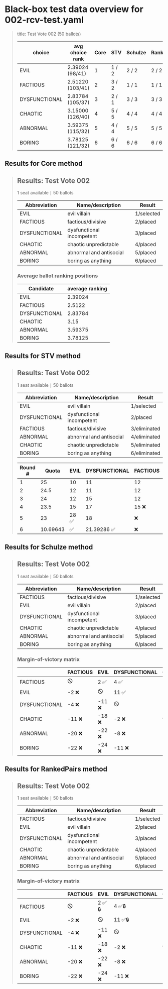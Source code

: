 # Black-box test data overview for 002-rcv-test.yaml

<blockquote>
title: Test Vote 002 (50 ballots)
<table>
<thead>
<tr>
<th>choice</th>
<th>avg choice rank</th>
<th>Core</th>
<th>STV</th>
<th>Schulze</th>
<th>RankedPairs</th>
<th>Copeland</th>
</tr>
</thead>
<tbody>
<tr>
<td>EVIL</td>
<td>2.39024 (98/41)</td>
<td>1</td>
<td>1 / 2</td>
<td>2 / 2</td>
<td>2 / 2</td>
<td>2 (4)</td>
</tr>
<tr>
<td>FACTIOUS</td>
<td>2.51220 (103/41)</td>
<td>2</td>
<td>3 / 2</td>
<td>1 / 1</td>
<td>1 / 1</td>
<td>1 (5)</td>
</tr>
<tr>
<td>DYSFUNCTIONAL</td>
<td>2.83784 (105/37)</td>
<td>3</td>
<td>2 / 1</td>
<td>3 / 3</td>
<td>3 / 3</td>
<td>3 (3)</td>
</tr>
<tr>
<td>CHAOTIC</td>
<td>3.15000 (126/40)</td>
<td>4</td>
<td>5 / 5</td>
<td>4 / 4</td>
<td>4 / 4</td>
<td>4 (2)</td>
</tr>
<tr>
<td>ABNORMAL</td>
<td>3.59375 (115/32)</td>
<td>5</td>
<td>4 / 4</td>
<td>5 / 5</td>
<td>5 / 5</td>
<td>5 (1)</td>
</tr>
<tr>
<td>BORING</td>
<td>3.78125 (121/32)</td>
<td>6</td>
<td>6 / 6</td>
<td>6 / 6</td>
<td>6 / 6</td>
<td>6 (0)</td>
</tr>
</tbody>
</table>


</blockquote>

## Results for Core method
<blockquote>
<div id="prefvote">
<h2>Results: Test Vote 002</h2>
<p>1 seat available &VerticalBar; 50 ballots</p>
<table>
<thead>
<tr>
<th>Abbreviation</th>
<th>Name/description</th>
<th>Result</th>
</tr>
</thead>
<tbody>
<tr>
<td>EVIL</td>
<td>evil villain</td>
<td>1/selected</td>
</tr>
<tr>
<td>FACTIOUS</td>
<td>factious/divisive</td>
<td>2/placed</td>
</tr>
<tr>
<td>DYSFUNCTIONAL</td>
<td>dysfunctional incompetent</td>
<td>3/placed</td>
</tr>
<tr>
<td>CHAOTIC</td>
<td>chaotic unpredictable</td>
<td>4/placed</td>
</tr>
<tr>
<td>ABNORMAL</td>
<td>abnormal and antisocial</td>
<td>5/placed</td>
</tr>
<tr>
<td>BORING</td>
<td>boring as anything</td>
<td>6/placed</td>
</tr>
</tbody>
</table>
<h3>Average ballot ranking positions</h3>
<table>
<thead>
<tr>
<th>Candidate</th>
<th>average ranking</th>
</tr>
</thead>
<tbody>
<tr>
<td>EVIL</td>
<td>2.39024</td>
</tr>
<tr>
<td>FACTIOUS</td>
<td>2.5122</td>
</tr>
<tr>
<td>DYSFUNCTIONAL</td>
<td>2.83784</td>
</tr>
<tr>
<td>CHAOTIC</td>
<td>3.15</td>
</tr>
<tr>
<td>ABNORMAL</td>
<td>3.59375</td>
</tr>
<tr>
<td>BORING</td>
<td>3.78125</td>
</tr>
</tbody>
</table>
</div>

</blockquote>

## Results for STV method
<blockquote>
<div id="prefvote">
<h2>Results: Test Vote 002</h2>
<p>1 seat available &VerticalBar; 50 ballots</p>
<table>
<thead>
<tr>
<th>Abbreviation</th>
<th>Name/description</th>
<th>Result</th>
</tr>
</thead>
<tbody>
<tr>
<td>EVIL</td>
<td>evil villain</td>
<td>1/selected</td>
</tr>
<tr>
<td>DYSFUNCTIONAL</td>
<td>dysfunctional incompetent</td>
<td>2/placed</td>
</tr>
<tr>
<td>FACTIOUS</td>
<td>factious/divisive</td>
<td>3/eliminated</td>
</tr>
<tr>
<td>ABNORMAL</td>
<td>abnormal and antisocial</td>
<td>4/eliminated</td>
</tr>
<tr>
<td>CHAOTIC</td>
<td>chaotic unpredictable</td>
<td>5/eliminated</td>
</tr>
<tr>
<td>BORING</td>
<td>boring as anything</td>
<td>6/eliminated</td>
</tr>
</tbody>
</table>
<table>
<thead>
<tr>
<th>Round #</th>
<th>Quota</th>
<th>EVIL</th>
<th>DYSFUNCTIONAL</th>
<th>FACTIOUS</th>
<th>ABNORMAL</th>
<th>CHAOTIC</th>
<th>BORING</th>
</tr>
</thead>
<tbody>
<tr>
<td>1</td>
<td>25</td>
<td>10</td>
<td>11</td>
<td>12</td>
<td>6</td>
<td>6</td>
<td>5 ❌</td>
</tr>
<tr>
<td>2</td>
<td>24.5</td>
<td>12</td>
<td>11</td>
<td>12</td>
<td>8</td>
<td>6 ❌</td>
<td>❌</td>
</tr>
<tr>
<td>3</td>
<td>24</td>
<td>12</td>
<td>15</td>
<td>12</td>
<td>9 ❌</td>
<td>❌</td>
<td>❌</td>
</tr>
<tr>
<td>4</td>
<td>23.5</td>
<td>15</td>
<td>17</td>
<td>15 ❌</td>
<td>❌</td>
<td>❌</td>
<td>❌</td>
</tr>
<tr>
<td>5</td>
<td>23</td>
<td>28 ✅</td>
<td>18</td>
<td>❌</td>
<td>❌</td>
<td>❌</td>
<td>❌</td>
</tr>
<tr>
<td>6</td>
<td>10.69643</td>
<td>✅</td>
<td>21.39286 ✅</td>
<td>❌</td>
<td>❌</td>
<td>❌</td>
<td>❌</td>
</tr>
</tbody>
</table>
</div>

</blockquote>

## Results for Schulze method
<blockquote>
<div id="prefvote">
<h2>Results: Test Vote 002</h2>
<p>1 seat available &VerticalBar; 50 ballots</p>
<table>
<thead>
<tr>
<th>Abbreviation</th>
<th>Name/description</th>
<th>Result</th>
</tr>
</thead>
<tbody>
<tr>
<td>FACTIOUS</td>
<td>factious/divisive</td>
<td>1/selected</td>
</tr>
<tr>
<td>EVIL</td>
<td>evil villain</td>
<td>2/placed</td>
</tr>
<tr>
<td>DYSFUNCTIONAL</td>
<td>dysfunctional incompetent</td>
<td>3/placed</td>
</tr>
<tr>
<td>CHAOTIC</td>
<td>chaotic unpredictable</td>
<td>4/placed</td>
</tr>
<tr>
<td>ABNORMAL</td>
<td>abnormal and antisocial</td>
<td>5/placed</td>
</tr>
<tr>
<td>BORING</td>
<td>boring as anything</td>
<td>6/placed</td>
</tr>
</tbody>
</table>
<h3>Margin-of-victory matrix</h3>
<table>
<thead>
<tr>
<th></th>
<th>FACTIOUS</th>
<th>EVIL</th>
<th>DYSFUNCTIONAL</th>
<th>CHAOTIC</th>
<th>ABNORMAL</th>
<th>BORING</th>
</tr>
</thead>
<tbody>
<tr>
<td>FACTIOUS</td>
<td>🛇</td>
<td>2 ✅</td>
<td>4 ✅</td>
<td>11 ✅</td>
<td>20 ✅</td>
<td>22 ✅</td>
</tr>
<tr>
<td>EVIL</td>
<td>-2 ❌</td>
<td>🛇</td>
<td>11 ✅</td>
<td>18 ✅</td>
<td>22 ✅</td>
<td>24 ✅</td>
</tr>
<tr>
<td>DYSFUNCTIONAL</td>
<td>-4 ❌</td>
<td>-11 ❌</td>
<td>🛇</td>
<td>2 ✅</td>
<td>8 ✅</td>
<td>11 ✅</td>
</tr>
<tr>
<td>CHAOTIC</td>
<td>-11 ❌</td>
<td>-18 ❌</td>
<td>-2 ❌</td>
<td>🛇</td>
<td>11 ✅</td>
<td>18 ✅</td>
</tr>
<tr>
<td>ABNORMAL</td>
<td>-20 ❌</td>
<td>-22 ❌</td>
<td>-8 ❌</td>
<td>-11 ❌</td>
<td>🛇</td>
<td>3 ✅</td>
</tr>
<tr>
<td>BORING</td>
<td>-22 ❌</td>
<td>-24 ❌</td>
<td>-11 ❌</td>
<td>-18 ❌</td>
<td>-3 ❌</td>
<td>🛇</td>
</tr>
</tbody>
</table>
</div>

</blockquote>

## Results for RankedPairs method
<blockquote>
<div id="prefvote">
<h2>Results: Test Vote 002</h2>
<p>1 seat available &VerticalBar; 50 ballots</p>
<table>
<thead>
<tr>
<th>Abbreviation</th>
<th>Name/description</th>
<th>Result</th>
</tr>
</thead>
<tbody>
<tr>
<td>FACTIOUS</td>
<td>factious/divisive</td>
<td>1/selected</td>
</tr>
<tr>
<td>EVIL</td>
<td>evil villain</td>
<td>2/placed</td>
</tr>
<tr>
<td>DYSFUNCTIONAL</td>
<td>dysfunctional incompetent</td>
<td>3/placed</td>
</tr>
<tr>
<td>CHAOTIC</td>
<td>chaotic unpredictable</td>
<td>4/placed</td>
</tr>
<tr>
<td>ABNORMAL</td>
<td>abnormal and antisocial</td>
<td>5/placed</td>
</tr>
<tr>
<td>BORING</td>
<td>boring as anything</td>
<td>6/placed</td>
</tr>
</tbody>
</table>
<h3>Margin-of-victory matrix</h3>
<table>
<thead>
<tr>
<th></th>
<th>FACTIOUS</th>
<th>EVIL</th>
<th>DYSFUNCTIONAL</th>
<th>CHAOTIC</th>
<th>ABNORMAL</th>
<th>BORING</th>
</tr>
</thead>
<tbody>
<tr>
<td>FACTIOUS</td>
<td>🛇</td>
<td>2 ✅🔒</td>
<td>4 ✅🔒</td>
<td>11 ✅🔒</td>
<td>20 ✅🔒</td>
<td>22 ✅🔒</td>
</tr>
<tr>
<td>EVIL</td>
<td>-2 ❌</td>
<td>🛇</td>
<td>11 ✅🔒</td>
<td>18 ✅🔒</td>
<td>22 ✅🔒</td>
<td>24 ✅🔒</td>
</tr>
<tr>
<td>DYSFUNCTIONAL</td>
<td>-4 ❌</td>
<td>-11 ❌</td>
<td>🛇</td>
<td>2 ✅🔒</td>
<td>8 ✅🔒</td>
<td>11 ✅🔒</td>
</tr>
<tr>
<td>CHAOTIC</td>
<td>-11 ❌</td>
<td>-18 ❌</td>
<td>-2 ❌</td>
<td>🛇</td>
<td>11 ✅🔒</td>
<td>18 ✅🔒</td>
</tr>
<tr>
<td>ABNORMAL</td>
<td>-20 ❌</td>
<td>-22 ❌</td>
<td>-8 ❌</td>
<td>-11 ❌</td>
<td>🛇</td>
<td>3 ✅🔒</td>
</tr>
<tr>
<td>BORING</td>
<td>-22 ❌</td>
<td>-24 ❌</td>
<td>-11 ❌</td>
<td>-18 ❌</td>
<td>-3 ❌</td>
<td>🛇</td>
</tr>
</tbody>
</table>
</div>

</blockquote>

